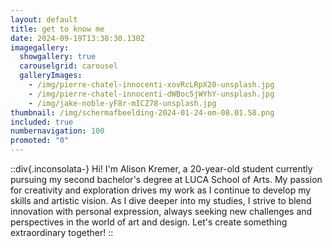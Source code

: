 ```yaml
---
layout: default
title: get to know me
date: 2024-09-19T13:38:30.130Z
imagegallery:
  showgallery: true
  carouselgrid: carousel
  galleryImages:
    - /img/pierre-chatel-innocenti-xovRcLRpX20-unsplash.jpg
    - /img/pierre-chatel-innocenti-dWBoc5jWYhY-unsplash.jpg
    - /img/jake-noble-yF8r-mICZ78-unsplash.jpg
thumbnail: /img/schermafbeelding-2024-01-24-om-08.01.58.png
included: true
numbernavigation: 100
promoted: "0"
---
```

::div{.inconsolata-}
Hi! I'm Alison Kremer, a 20-year-old student currently pursuing my second bachelor's degree at LUCA School of Arts. My passion for creativity and exploration drives my work as I continue to develop my skills and artistic vision. As I dive deeper into my studies, I strive to blend innovation with personal expression, always seeking new challenges and perspectives in the world of art and design. Let's create something extraordinary together!
::
